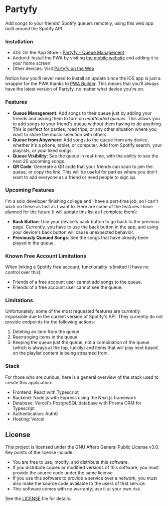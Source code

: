 # Partyfy
Add songs to your friends' Spotify queues remotely, using this web app built around the Spotify API.


### Installation
- iOS: On the App Store - [Partyfy - Queue Management](https://apps.apple.com/us/app/partyfy-queue-management/id6463042237)
- Android: Install the PWA by visiting [the mobile website](https://partyfy.mattvandenberg.com/) and adding it to your home screen
- Other devices: Visit [Partyfy on the Web](https://partyfy.mattvandenberg.com/)

Notice how you'll never need to install an update since the iOS app is just a wrapper for the PWA thanks to [PWA Builder](https://www.pwabuilder.com/). This means that you'll always have the latest version of Partyfy, no matter what device you're on.

### Features
- **Queue Management**: Add songs to their queue just by adding your friends and asking them to turn on *unattended queues*. This allows you to add songs to your friend's queue without them having to do anything. This is perfect for parties, road trips, or any other situation where you want to share the music selection with others.
- **Queue from Anywhere**: Add songs to the queue from any device, whether it's a phone, tablet, or computer. Add from Spotify search, your playlists, or your liked songs. 
- **Queue Visibility**: See the queue in real-time, with the ability to see the next 20 upcoming songs.
- **QR Code**: Generate a QR code that your friends can scan to join the queue, or copy the link. This will be useful for parties where you don't want to add everyone as a friend or need people to sign up.

### Upcoming Features
I'm a solo developer finishing college and I have a part-time job, so I can't work on these as fast as I want to. Here are some of the features I have planned for the future (I will update this list as I complete them):
- **Back Button**: Use your device's back button to go back to the previous page. Currently, you have to use the back button in the app, and using your device's back button will cause unexpected behavior.
- **Previously Queued Songs**: See the songs that have already been played in the queue.

### Known Free Account Limitations
When linking a Spotify free account, functionality is limited (I have no control over this):
- Friends of a free account user cannot add songs to the queue.
- Friends of a free account user cannot see the queue.

### Limitations
Unfortunately, some of the most requested features are currently impossible due to the current version of Spotify's API. They currently do not provide endpoints for the following actions:
1. Deleting an item from the queue
2. Rearranging items in the queue
3. Keeping the queue just the queue, not a combination of the queue (which is always at the top, luckily) and items that will play next based on the playlist content is being streamed from.

### Stack
For those who are curious, here is a general overview of the stack used to create this application:
- Frontend: React with Typescript
- Backend: Node.js with Express using the Next.js framework
- Database: Vercel's PostgreSQL database with Prisma ORM for Typescript
- Authentication: Auth0
- Hosting: Vercel

## License

This project is licensed under the GNU Affero General Public License v3.0. Key points of the license include:

- You are free to use, modify, and distribute this software.
- If you distribute copies or modified versions of this software, you must provide the source code under the same license.
- If you use this software to provide a service over a network, you must also make the source code available to the users of that service.
- This software comes with no warranty; use it at your own risk.

See the [LICENSE](LICENSE) file for details.

